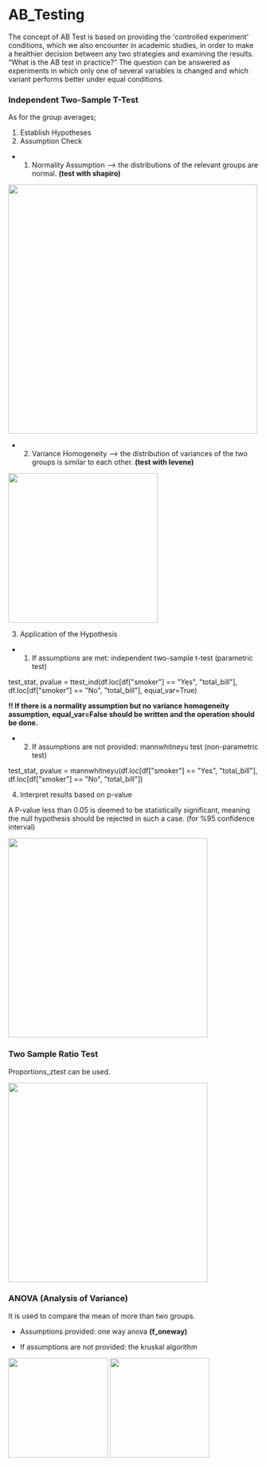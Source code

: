 # AB_Testing
 
The concept of AB Test is based on providing the 'controlled experiment' conditions, which we also encounter in academic studies, in order to make a healthier decision between any two strategies and examining the results. “What is the AB test in practice?” The question can be answered as experiments in which only one of several variables is changed and which variant performs better under equal conditions.

### Independent Two-Sample T-Test

As for the group averages;
1. Establish Hypotheses
2. Assumption Check
- 1. Normality Assumption --> the distributions of the relevant groups are normal. **(test with shapiro)**
<img src="https://user-images.githubusercontent.com/121626776/224813646-3e28f912-e804-40ec-b886-f879e2224318.png" width="500" >


- 2. Variance Homogeneity --> the distribution of variances of the two groups is similar to each other. **(test with levene)**

<img src="https://user-images.githubusercontent.com/121626776/225084895-0d4ad724-25be-4d32-9e88-3a1e116e8280.png" width="300" >


3. Application of the Hypothesis
- 1. If assumptions are met: independent two-sample t-test (parametric test)

test_stat, pvalue = ttest_ind(df.loc[df["smoker"] == "Yes", "total_bill"],
                              df.loc[df["smoker"] == "No", "total_bill"],
                              equal_var=True)
                              
**!! If there is a normality assumption but no variance homogeneity assumption, equal_var=False should be written and the operation should be done.**                                                   

- 2. If assumptions are not provided: mannwhitneyu test (non-parametric test)

test_stat, pvalue = mannwhitneyu(df.loc[df["smoker"] == "Yes", "total_bill"],
                                 df.loc[df["smoker"] == "No", "total_bill"])

4. Interpret results based on p-value

A P-value less than 0.05 is deemed to be statistically significant, meaning the null hypothesis should be rejected in such a case. (for %95 confidence interval)

<img src="https://user-images.githubusercontent.com/121626776/224809792-b50548b2-8f2c-41fa-b041-1145e48f7227.png" width="400" >


### Two Sample Ratio Test

Proportions_ztest can be used.

<img src="https://user-images.githubusercontent.com/121626776/224810304-b0888f37-55a8-40c7-8032-e59cf74db6a2.png" width="400" >


### ANOVA (Analysis of Variance)

It is used to compare the mean of more than two groups.

- Assumptions provided: one way anova **(f_oneway)**

- If assumptions are not provided: the kruskal algorithm

<img src="https://user-images.githubusercontent.com/121626776/224814379-f6fd49be-b082-4ee2-a157-efe24d8ab86a.png" width="200" >

<img src="https://user-images.githubusercontent.com/121626776/224814639-bce63911-e894-40ed-a9f8-66b2bd222ec2.png" width="200" >

